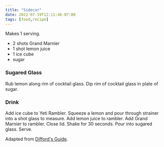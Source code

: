 ```yaml
---
title: "Sidecar"
date: 2022-07-19T12:11:46-07:00
tags: [food,recipe]
---
```

Makes 1 serving. 

* 2 shots Grand Marnier
* 1 shot lemon juice
* 1 ice cube
* sugar

### Sugared Glass

Rub lemon along rim of cocktail glass.
Dip rim of cocktail glass in plate of sugar.

### Drink

Add ice cube to Yeti Rambler.
Squeeze a lemon and pour through strainer into a shot glass to measure.
Add lemon juice to rambler.
Add Grand Marnier to rambler.
Close lid.
Shake for 30 seconds.
Pour into sugared glass.
Serve.

Adapted from [Difford's Guide][1].

[1]: https://www.diffordsguide.com/cocktails/recipe/892/grand-sidecar

